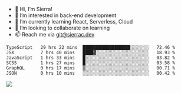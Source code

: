 - 👋 Hi, I’m Sierra!
- 👀 I’m interested in back-end development
- 🌱 I’m currently learning React, Serverless, Cloud
- 💞️ I’m looking to collaborate on learning
- 📫 Reach me via git@sierrac.dev

<!--START_SECTION:waka-->

```text
TypeScript   29 hrs 22 mins  ██████████████████░░░░░░░   72.46 %
JSX          7 hrs 40 mins   ████▓░░░░░░░░░░░░░░░░░░░░   18.93 %
JavaScript   1 hrs 33 mins   █░░░░░░░░░░░░░░░░░░░░░░░░   03.82 %
SCSS         1 hrs 27 mins   █░░░░░░░░░░░░░░░░░░░░░░░░   03.58 %
GraphQL      0 hrs 17 mins   ▒░░░░░░░░░░░░░░░░░░░░░░░░   00.71 %
JSON         0 hrs 10 mins   ░░░░░░░░░░░░░░░░░░░░░░░░░   00.42 %
```

<!--END_SECTION:waka-->


![](https://hit.yhype.me/github/profile?user_id=7351311)
